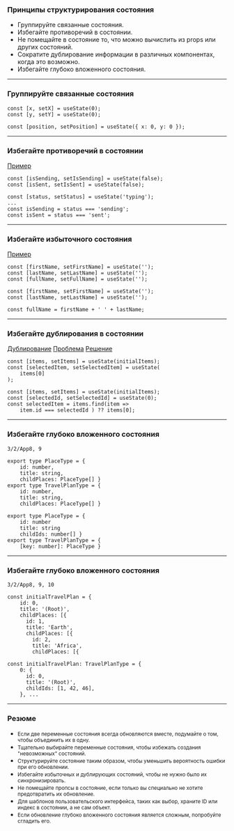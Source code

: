 ### Принципы структурирования состояния

- Группируйте связанные состояния. 
- Избегайте противоречий в состоянии.
- Не помещайте в состояние то, что можно вычислить из props или других состояний.
- Сократите дублирование информации в различных компонентах, когда это возможно.
- Избегайте глубоко вложенного состояния.

---

### Группируйте связанные состояния

```
const [x, setX] = useState(0);
const [y, setY] = useState(0);
```
```
const [position, setPosition] = useState({ x: 0, y: 0 });
```

---

### Избегайте противоречий в состоянии

[Пример](ex1)

```
const [isSending, setIsSending] = useState(false);
const [isSent, setIsSent] = useState(false);
```

```
const [status, setStatus] = useState('typing');
...
const isSending = status === 'sending';
const isSent = status === 'sent';
```

---

### Избегайте избыточного состояния

[Пример](ex2)

```
const [firstName, setFirstName] = useState('');
const [lastName, setLastName] = useState('');
const [fullName, setFullName] = useState('');
```
```
const [firstName, setFirstName] = useState('');
const [lastName, setLastName] = useState('');

const fullName = firstName + ' ' + lastName;
```

---

### Избегайте дублирования в состоянии

[Дублирование](ex3) [Проблема](ex4) [Решение](ex5)

```
const [items, setItems] = useState(initialItems);
const [selectedItem, setSelectedItem] = useState(
    items[0]
);
```
```
const [items, setItems] = useState(initialItems);
const [selectedId, setSelectedId] = useState(0);
const selectedItem = items.find(item =>
    item.id === selectedId ) ?? items[0];
```

---

### Избегайте глубоко вложенного состояния

```3/2/App8, 9```
```
export type PlaceType = {
    id: number,
    title: string,
    childPlaces: PlaceType[] }
export type TravelPlanType = {
    id: number,
    title: string,
    childPlaces: PlaceType[] }
```

```
export type PlaceType = {
    id: number
    title: string
    childIds: number[] }
export type TravelPlanType = {
    [key: number]: PlaceType }
```

---

### Избегайте глубоко вложенного состояния

```3/2/App8, 9, 10```
```
const initialTravelPlan = {
    id: 0,
    title: '(Root)',
    childPlaces: [{
      id: 1,
      title: 'Earth',
      childPlaces: [{
        id: 2,
        title: 'Africa',
        childPlaces: [{
```

```
const initialTravelPlan: TravelPlanType = {
    0: {
      id: 0,
      title: '(Root)',
      childIds: [1, 42, 46],
    }, ...
```

---

### Резюме


- <small>Если две переменные состояния всегда обновляются вместе, подумайте о том, чтобы объединить их в одну.</small>
- <small>Тщательно выбирайте переменные состояния, чтобы избежать создания "невозможных" состояний.</small>
- <small>Структурируйте состояние таким образом, чтобы уменьшить вероятность ошибки при его обновлении.</small>
- <small>Избегайте избыточных и дублирующих состояний, чтобы не нужно было их синхронизировать.</small>
- <small>Не помещайте пропсы в состояние, если только вы специально не хотите предотвратить их обновление.</small>
- <small>Для шаблонов пользовательского интерфейса, таких как выбор, храните ID или индекс в состоянии, а не сам объект.</small>
- <small>Если обновление глубоко вложенного состояния является сложным, попробуйте сгладить его.</small>
